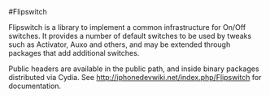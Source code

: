 #Flipswitch

Flipswitch is a library to implement a common infrastructure for On/Off switches. It provides a number of default switches to be used by tweaks such as Activator, Auxo and others, and may be extended through packages that add additional switches.

Public headers are available in the public path, and inside binary packages distributed via Cydia. See http://iphonedevwiki.net/index.php/Flipswitch for documentation.
